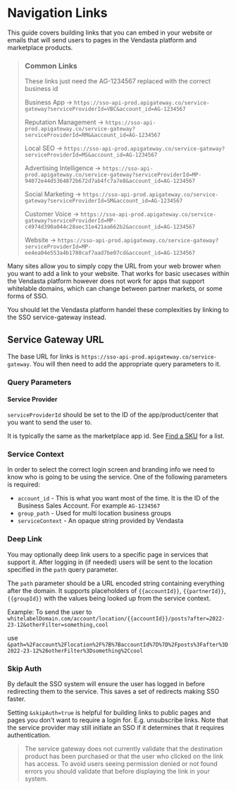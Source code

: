 # Navigation Links

This guide covers building links that you can embed in your website or emails
that will send users to pages in the Vendasta platform and marketplace products. 

<!-- theme: info -->
> ### Common Links
> These links just need the AG-1234567 replaced with the correct business id
> 
> Business App -> `https://sso-api-prod.apigateway.co/service-gateway?serviceProviderId=VBC&account_id=AG-1234567`
>
> Reputation Management -> `https://sso-api-prod.apigateway.co/service-gateway?serviceProviderId=RM&&account_id=AG-1234567`
>
> Local SEO -> `https://sso-api-prod.apigateway.co/service-gateway?serviceProviderId=MS&account_id=AG-1234567`
>
> Advertising Intelligence  -> `https://sso-api-prod.apigateway.co/service-gateway?serviceProviderId=MP-94072e44d5364872b672d7ab4fc7a7e8&account_id=AG-1234567`
>
> Social Marketing -> `https://sso-api-prod.apigateway.co/service-gateway?serviceProviderId=SM&account_id=AG-1234567`
>
> Customer Voice -> `https://sso-api-prod.apigateway.co/service-gateway?serviceProviderId=MP-c4974d390a044c28aec31e421aa662b2&account_id=AG-1234567`
>
> Website -> `https://sso-api-prod.apigateway.co/service-gateway?serviceProviderId=MP-ee4ea04e553a4b1780caf7aad7be07cd&account_id=AG-1234567`

Many sites allow you to simply copy the URL from your web brower when you want to add a link 
to your website. That works for basic usecases within the Vendasta platform however does not work
for apps that support whitelable domains, which can change between partner markets, or some forms of SSO. 

You should let the Vendasta platform handel these complexities by linking to the SSO service-gateway instead.

## Service Gateway URL

The base URL for links is `https://sso-api-prod.apigateway.co/service-gateway`. You will then need to add the appropriate query parameters to it.

### Query Parameters

#### Service Provider 
`serviceProviderId` should be set to the ID of the app/product/center that you want to send the user to.

It is typically the same as the marketplace app id. See [Find a SKU](../Guides/Sell/FindSKU.md) for a list.

### Service Context
In order to select the correct login screen and branding info we need to know who is going to be using the service. One of the following parameters is required:
- `account_id` - This is what you want most of the time. It is the ID of the Business Sales Account. For example `AG-1234567`
- `group_path` - Used for multi location business groups
- `serviceContext` - An opaque string provided by Vendasta

### Deep Link

You may optionally deep link users to a specific page in services that support it. After logging in (if needed) users will be sent to the location specified in the `path` query parameter.

The `path` parameter should be a URL encoded string containing everything after the domain. It supports placeholders of `{{accountId}}`, `{{partnerId}}`, `{{groupId}}` with the values being looked up from the service context.

Example: To send the user to `whitelabelDomain.com/account/location/{{accountId}}/posts?after=2022-23-12&otherFilter=something,cool` 

use
`&path=%2Faccount%2Flocation%2F%7B%7BaccountId%7D%7D%2Fposts%3Fafter%3D2022-23-12%26otherFilter%3Dsomething%2Ccool`


### Skip Auth

By default the SSO system will ensure the user has logged in before redirecting them to the service. This saves a set of redirects making SSO faster.

Setting `&skipAuth=true` is helpful for building links to public pages and pages you don't want to require a login for. E.g. unsubscribe links. Note that the service provider may still initiate an SSO if it determines that it requires authentication.


<!-- theme: warning -->
> The service gateway does not currently validate that the destination product has been 
> purchased or that the user who clicked on the link has access. To avoid users seeing 
> permission denied or not found errors you should validate that before displaying the link in your system.
> 
